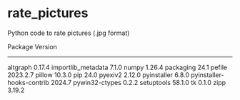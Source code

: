# rate_pictures
Python code to rate pictures (.jpg format) 


Package                   Version
------------------------- --------
altgraph                  0.17.4
importlib_metadata        7.1.0
numpy                     1.26.4
packaging                 24.1
pefile                    2023.2.7
pillow                    10.3.0
pip                       24.0
pyexiv2                   2.12.0
pyinstaller               6.8.0
pyinstaller-hooks-contrib 2024.7
pywin32-ctypes            0.2.2
setuptools                58.1.0
tk                        0.1.0
zipp                      3.19.2
